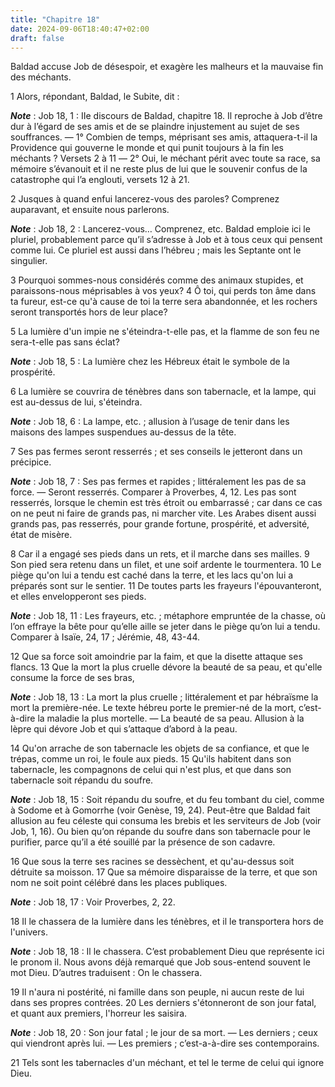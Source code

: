 ```yaml
---
title: "Chapitre 18"
date: 2024-09-06T18:40:47+02:00
draft: false
---
```



Baldad accuse Job de désespoir, et exagère les malheurs et la mauvaise fin des méchants.


1 Alors, répondant, Baldad, le Subite, dit :

***Note*** :  Job 18, 1 : IIe discours de Baldad, chapitre 18. Il reproche à Job d’être dur à l’égard de ses amis et de se plaindre injustement au sujet de ses souffrances. ― 1° Combien de temps, méprisant ses amis, attaquera-t-il la Providence qui gouverne le monde et qui punit toujours à la fin les méchants ? Versets 2 à 11 ― 2° Oui, le méchant périt avec toute sa race, sa mémoire s’évanouit et il ne reste plus de lui que le souvenir confus de la catastrophe qui l’a englouti, versets 12 à 21.


2 Jusques à quand enfui lancerez-vous des paroles? Comprenez auparavant, et ensuite nous parlerons.

***Note*** :  Job 18, 2 : Lancerez-vous… Comprenez, etc. Baldad emploie ici le pluriel, probablement parce qu’il s’adresse à Job et à tous ceux qui pensent comme lui. Ce pluriel est aussi dans l’hébreu ; mais les Septante ont le singulier.

3 Pourquoi sommes-nous considérés comme des animaux stupides, et paraissons-nous méprisables à vos yeux? 4 Ô toi, qui perds ton âme dans ta fureur, est-ce qu'à cause de toi la terre sera abandonnée, et les rochers seront transportés hors de leur place?


5 La lumière d'un impie ne s'éteindra-t-elle pas, et la flamme de son feu ne sera-t-elle pas sans éclat?

***Note*** :  Job 18, 5 : La lumière chez les Hébreux était le symbole de la prospérité.

6 La lumière se couvrira de ténèbres dans son tabernacle, et la lampe, qui est au-dessus de lui, s'éteindra.

***Note*** :  Job 18, 6 : La lampe, etc. ; allusion à l’usage de tenir dans les maisons des lampes suspendues au-dessus de la tête.

7 Ses pas fermes seront resserrés ; et ses conseils le jetteront dans un précipice.

***Note*** :  Job 18, 7 : Ses pas fermes et rapides ; littéralement les pas de sa force. ― Seront resserrés. Comparer à Proverbes, 4, 12. Les pas sont resserrés, lorsque le chemin est très étroit ou embarrassé ; car dans ce cas on ne peut ni faire de grands pas, ni marcher vite. Les Arabes disent aussi grands pas, pas resserrés, pour grande fortune, prospérité, et adversité, état de misère.

8 Car il a engagé ses pieds dans un rets, et il marche dans ses mailles. 9 Son pied sera retenu dans un filet, et une soif ardente le tourmentera. 10 Le piège qu'on lui a tendu est caché dans la terre, et les lacs qu'on lui a préparés sont sur le sentier. 11 De toutes parts les frayeurs l'épouvanteront, et elles envelopperont ses pieds.

***Note*** :  Job 18, 11 : Les frayeurs, etc. ; métaphore empruntée de la chasse, où l’on effraye la bête pour qu’elle aille se jeter dans le piège qu’on lui a tendu. Comparer à Isaïe, 24, 17 ; Jérémie, 48, 43-44.

12 Que sa force soit amoindrie par la faim, et que la disette attaque ses flancs. 13 Que la mort la plus cruelle dévore la beauté de sa peau, et qu'elle consume la force de ses bras,

***Note*** :  Job 18, 13 : La mort la plus cruelle ; littéralement et par hébraïsme la mort la première-née. Le texte hébreu porte le premier-né de la mort, c’est-à-dire la maladie la plus mortelle. ― La beauté de sa peau. Allusion à la lèpre qui dévore Job et qui s’attaque d’abord à la peau.

14 Qu'on arrache de son tabernacle les objets de sa confiance, et que le trépas, comme un roi, le foule aux pieds. 15 Qu'ils habitent dans son tabernacle, les compagnons de celui qui n'est plus, et que dans son tabernacle soit répandu du soufre.

***Note*** :  Job 18, 15 : Soit répandu du soufre, et du feu tombant du ciel, comme à Sodome et à Gomorrhe (voir Genèse, 19, 24). Peut-être que Baldad fait allusion au feu céleste qui consuma les brebis et les serviteurs de Job (voir Job, 1, 16). Ou bien qu’on répande du soufre dans son tabernacle pour le purifier, parce qu’il a été souillé par la présence de son cadavre.

16 Que sous la terre ses racines se dessèchent, et qu'au-dessus soit détruite sa moisson. 17 Que sa mémoire disparaisse de la terre, et que son nom ne soit point célébré dans les places publiques.

***Note*** :  Job 18, 17 : Voir Proverbes, 2, 22.

18 Il le chassera de la lumière dans les ténèbres, et il le transportera hors de l'univers.

***Note*** :  Job 18, 18 : Il le chassera. C’est probablement Dieu que représente ici le pronom il. Nous avons déjà remarqué que Job sous-entend souvent le mot Dieu. D’autres traduisent : On le chassera.

19 Il n'aura ni postérité, ni famille dans son peuple, ni aucun reste de lui dans ses propres contrées. 20 Les derniers s'étonneront de son jour fatal, et quant aux premiers, l'horreur les saisira.

***Note*** :  Job 18, 20 : Son jour fatal ; le jour de sa mort. ― Les derniers ; ceux qui viendront après lui. ― Les premiers ; c’est-a-à-dire ses contemporains.


21 Tels sont les tabernacles d'un méchant, et tel le terme de celui qui ignore Dieu.

